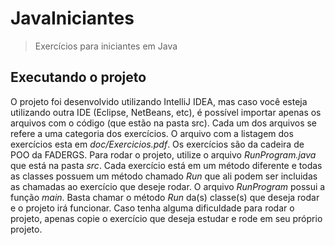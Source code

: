 # JavaIniciantes
> Exercícios para iniciantes em Java

## Executando o projeto
O projeto foi desenvolvido utilizando IntelliJ IDEA, mas caso você esteja utilizando outra IDE (Eclipse, NetBeans,
etc), é possível importar apenas os arquivos com o código (que estão na pasta src). Cada um dos arquivos se refere a
uma categoria dos exercícios. O arquivo com a listagem dos exercícios esta em *doc/Exercicios.pdf*. Os exercícios são
 da cadeira de POO da FADERGS.
 Para rodar o projeto, utilize o arquivo *RunProgram.java* que está na pasta *src*. Cada exercício está em um método
 diferente e todas as classes possuem um método chamado *Run* que ali podem ser incluidas as chamadas ao exercício
 que deseje rodar. O arquivo *RunProgram* possui a função *main*. Basta chamar o método *Run* da(s) classe(s) que
 deseja rodar e o projeto irá funcionar.
 Caso tenha alguma dificuldade para rodar o projeto, apenas copie o exercício que deseja estudar e rode em seu
 próprio projeto.